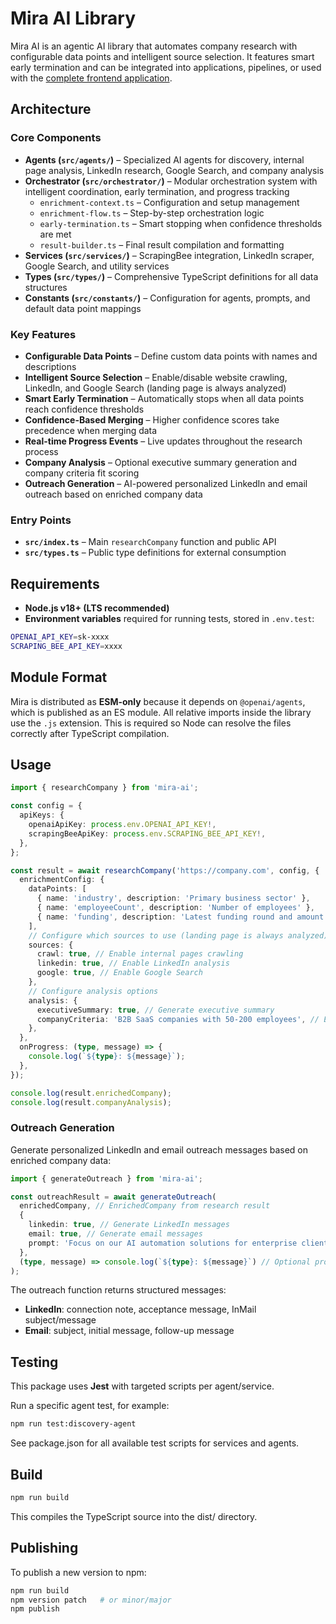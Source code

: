 # Mira AI Library

Mira AI is an agentic AI library that automates company research with configurable data points and intelligent source selection. It features smart early termination and can be integrated into applications, pipelines, or used with the [complete frontend application](../../apps/mira-frontend/README.md).

## Architecture

### Core Components

- **Agents (`src/agents/`)** – Specialized AI agents for discovery, internal page analysis, LinkedIn research, Google Search, and company analysis
- **Orchestrator (`src/orchestrator/`)** – Modular orchestration system with intelligent coordination, early termination, and progress tracking
  - `enrichment-context.ts` – Configuration and setup management
  - `enrichment-flow.ts` – Step-by-step orchestration logic
  - `early-termination.ts` – Smart stopping when confidence thresholds are met
  - `result-builder.ts` – Final result compilation and formatting
- **Services (`src/services/`)** – ScrapingBee integration, LinkedIn scraper, Google Search, and utility services
- **Types (`src/types/`)** – Comprehensive TypeScript definitions for all data structures
- **Constants (`src/constants/`)** – Configuration for agents, prompts, and default data point mappings

### Key Features

- **Configurable Data Points** – Define custom data points with names and descriptions
- **Intelligent Source Selection** – Enable/disable website crawling, LinkedIn, and Google Search (landing page is always analyzed)
- **Smart Early Termination** – Automatically stops when all data points reach confidence thresholds
- **Confidence-Based Merging** – Higher confidence scores take precedence when merging data
- **Real-time Progress Events** – Live updates throughout the research process
- **Company Analysis** – Optional executive summary generation and company criteria fit scoring
- **Outreach Generation** – AI-powered personalized LinkedIn and email outreach based on enriched company data

### Entry Points

- **`src/index.ts`** – Main `researchCompany` function and public API
- **`src/types.ts`** – Public type definitions for external consumption

## Requirements

- **Node.js v18+ (LTS recommended)**
- **Environment variables** required for running tests, stored in `.env.test`:

```bash
OPENAI_API_KEY=sk-xxxx
SCRAPING_BEE_API_KEY=xxxx
```

## Module Format

Mira is distributed as **ESM-only** because it depends on `@openai/agents`, which is published as an ES module.
All relative imports inside the library use the `.js` extension. This is required so Node can resolve the files correctly after TypeScript compilation.

## Usage

```typescript
import { researchCompany } from 'mira-ai';

const config = {
  apiKeys: {
    openaiApiKey: process.env.OPENAI_API_KEY!,
    scrapingBeeApiKey: process.env.SCRAPING_BEE_API_KEY!,
  },
};

const result = await researchCompany('https://company.com', config, {
  enrichmentConfig: {
    dataPoints: [
      { name: 'industry', description: 'Primary business sector' },
      { name: 'employeeCount', description: 'Number of employees' },
      { name: 'funding', description: 'Latest funding round and amount' },
    ],
    // Configure which sources to use (landing page is always analyzed)
    sources: {
      crawl: true, // Enable internal pages crawling
      linkedin: true, // Enable LinkedIn analysis
      google: true, // Enable Google Search
    },
    // Configure analysis options
    analysis: {
      executiveSummary: true, // Generate executive summary
      companyCriteria: 'B2B SaaS companies with 50-200 employees', // Evaluate fit against criteria
    },
  },
  onProgress: (type, message) => {
    console.log(`${type}: ${message}`);
  },
});

console.log(result.enrichedCompany);
console.log(result.companyAnalysis);
```

### Outreach Generation

Generate personalized LinkedIn and email outreach messages based on enriched company data:

```typescript
import { generateOutreach } from 'mira-ai';

const outreachResult = await generateOutreach(
  enrichedCompany, // EnrichedCompany from research result
  {
    linkedin: true, // Generate LinkedIn messages
    email: true, // Generate email messages
    prompt: 'Focus on our AI automation solutions for enterprise clients',
  },
  (type, message) => console.log(`${type}: ${message}`) // Optional progress callback
);
```

The outreach function returns structured messages:

- **LinkedIn**: connection note, acceptance message, InMail subject/message
- **Email**: subject, initial message, follow-up message

## Testing

This package uses **Jest** with targeted scripts per agent/service.

Run a specific agent test, for example:

```bash
npm run test:discovery-agent
```

See package.json for all available test scripts for services and agents.

## Build

```bash
npm run build
```

This compiles the TypeScript source into the dist/ directory.

## Publishing

To publish a new version to npm:

```bash
npm run build
npm version patch   # or minor/major
npm publish
```
